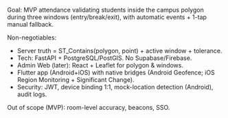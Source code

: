 Goal: MVP attendance validating students inside the campus polygon during three windows (entry/break/exit), with automatic events + 1-tap manual fallback.

Non-negotiables:
- Server truth = ST_Contains(polygon, point) + active window + tolerance.
- Tech: FastAPI + PostgreSQL/PostGIS. No Supabase/Firebase.
- Admin Web (later): React + Leaflet for polygon & windows.
- Flutter app (Android+iOS) with native bridges (Android Geofence; iOS Region Monitoring + Significant Change).
- Security: JWT, device binding 1:1, mock-location detection (Android), audit logs.

Out of scope (MVP): room-level accuracy, beacons, SSO.
